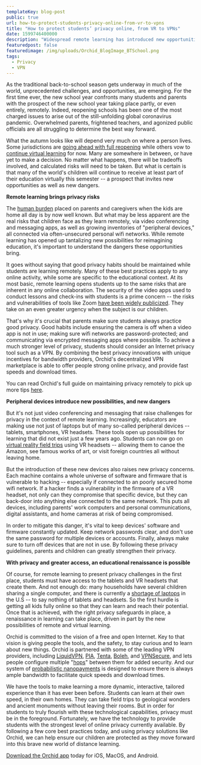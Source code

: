 ```yaml
---
templateKey: blog-post
public: true
url: how-to-protect-students-privacy-online-from-vr-to-vpns
title: "How to protect students’ privacy online, from VR to VPNs"
date: 1599746400000
description: "Widespread remote learning has introduced new opportunities as well as new dangers"
featuredpost: false
featuredimage: /img/uploads/Orchid_BlogImage_BTSchool.png
tags:
  - Privacy
  - VPN
---
```

As the traditional back-to-school season gets underway in much of the world, unprecedented challenges, and opportunities, are emerging. For the first time ever, the new school year confronts many students and parents with the prospect of the new school year taking place partly, or even entirely, remotely. Indeed, reopening schools has been one of the most charged issues to arise out of the still-unfolding global coronavirus pandemic. Overwhelmed parents, frightened teachers, and agonized public officials are all struggling to determine the best way forward.

What the autumn looks like will depend very much on where a person lives. Some jurisdictions are [going ahead with full reopening](https://www.washingtonpost.com/local/education/florida-coronavirus-schools/2020/08/14/a37b39a8-dd99-11ea-b205-ff838e15a9a6_story.html) while others vow to [continue virtual learning](https://edsource.org/2020/schools-in-los-angeles-san-diego-wont-reopen-for-in-person-learning-next-month/635924) for now. Many are somewhere in between, or have yet to make a decision. No matter what happens, there will be tradeoffs involved, and calculated risks will need to be taken. But what is certain is that many of the world's children will continue to receive at least part of their education virtually this semester -- a prospect that invites new opportunities as well as new dangers.

**Remote learning brings privacy risks**

The [human burden](https://nypost.com/2020/03/29/remote-learning-is-turning-out-to-be-a-burden-for-parents/) placed on parents and caregivers when the kids are home all day is by now well known. But what may be less apparent are the real risks that children face as they learn remotely, via video conferencing and messaging apps, as well as growing inventories of "peripheral devices," all connected via often-unsecured personal wifi networks. While remote learning has opened up tantalizing new possibilities for reimagining education, it's important to understand the dangers these opportunities bring.

It goes without saying that good privacy habits should be maintained while students are learning remotely. Many of these best practices apply to any online activity, while some are specific to the educational context. At its most basic, remote learning opens students up to the same risks that are inherent in any online collaboration. The security of the video apps used to conduct lessons and check-ins with students is a prime concern -- the risks and vulnerabilities of tools like Zoom [have been widely publicized](https://www.theguardian.com/technology/2020/apr/08/zoom-privacy-video-chat-alternatives#:~:text=Cons%3A%20Zoom%20has%20had%20some,over%20a%20Zoom%20user's%20Mac.). They take on an even greater urgency when the subject is our children.

That's why it's crucial that parents make sure students always practice good privacy. Good habits include ensuring the camera is off when a video app is not in use; making sure wifi networks are password-protected; and communicating via encrypted messaging apps where possible. To achieve a much stronger level of privacy, students should consider an Internet privacy tool such as a VPN. By combining the best privacy innovations with unique incentives for bandwidth providers, Orchid's decentralized VPN marketplace is able to offer people strong online privacy, and provide fast speeds and download times.

You can read Orchid's full guide on maintaining privacy remotely to pick up more tips [here](/tips-for-protecting-your-privacy-while-working-from-home/).

**Peripheral devices introduce new possibilities, and new dangers**

But it's not just video conferencing and messaging that raise challenges for privacy in the context of remote learning. Increasingly, educators are making use not just of laptops but of many so-called peripheral devices -- tablets, smartphones, VR headsets. These tools open up possibilities for learning that did not exist just a few years ago. Students can now go on [virtual reality field trips](https://www.weareteachers.com/best-virtual-field-trips/) using VR headsets -- allowing them to canoe the Amazon, see famous works of art, or visit foreign countries all without leaving home.

But the introduction of these new devices also raises new privacy concerns. Each machine contains a whole universe of software and firmware that is vulnerable to hacking -- especially if connected to an poorly secured home wifi network. If a hacker finds a vulnerability in the firmware of a VR headset, not only can they compromise that specific device, but they can back-door into anything else connected to the same network. This puts all devices, including parents' work computers and personal communications, digital assistants, and home cameras at risk of being compromised.

In order to mitigate this danger, it's vital to keep devices' software and firmware constantly updated. Keep network passwords clear, and don't use the same password for multiple devices or accounts. Finally, always make sure to turn off devices that are not in use. By following these privacy guidelines, parents and children can greatly strengthen their privacy.

**With privacy and greater access, an educational renaissance is possible**

Of course, for remote learning to present privacy challenges in the first place, students must have access to the tablets and VR headsets that create them. And not enough do: many households have several children sharing a single computer, and there is currently a [shortage of laptops](https://www.wsj.com/articles/laptop-shortage-hits-u-s-schools-as-thousands-face-online-learning-without-device-11598434201) in the U.S -- to say nothing of tablets and headsets. So the first hurdle is getting all kids fully online so that they can learn and reach their potential. Once that is achieved, with the right privacy safeguards in place, a renaissance in learning can take place, driven in part by the new possibilities of remote and virtual learning.

Orchid is committed to the vision of a free and open Internet. Key to that vision is giving people the tools, and the safety, to stay curious and to learn about new things. Orchid is partnered with some of the leading VPN providers, including [LiquidVPN](/orchid-partners-with-liquidvpn/), [PIA](/pia-bringing-trusted-private-bandwidth-to-orchid-users/), [Tenta](https://tenta.com/), [Boleh](https://www.bolehvpn.net/), and [VPNSecure](/orchid-partners-with-vpnsecure/), and lets people configure multiple "[hops](/what-is-a-hop/)" between them for added security. And our system of [probabilistic nanopayments](/introducing-nanopayments/) is designed to ensure there is always ample bandwidth to facilitate quick speeds and download times.

We have the tools to make learning a more dynamic, interactive, tailored experience than it has ever been before. Students can learn at their own speed, in their own homes. They can take field trips to geological wonders and ancient monuments without leaving their rooms. But in order for students to truly flourish with these technological capabilities, privacy must be in the foreground. Fortunately, we have the technology to provide students with the strongest level of online privacy currently available. By following a few core best practices today, and using privacy solutions like Orchid, we can help ensure our children are protected as they move forward into this brave new world of distance learning.

[Download the Orchid app](https://www.orchid.com/download) today for iOS, MacOS, and Android.